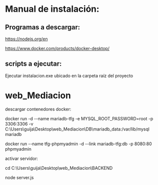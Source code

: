 # Manual de instalación:

## Programas a descargar:

https://nodejs.org/en

https://www.docker.com/products/docker-desktop/

## scripts a ejecutar:

Ejecutar instalacion.exe ubicado en la carpeta raíz del proyecto





# web_Mediacion

descargar contenedores docker:

docker run -d --name mariadb-tfg -e MYSQL_ROOT_PASSWORD=root -p 3306:3306 -v C:\Users\guija\Desktop\web_Mediacion\DB\mariadb_data:/var/lib/mysql mariadb

docker run --name tfg-phpmyadmin -d --link mariadb-tfg:db -p 8080:80 phpmyadmin

activar servidor:

cd C:\Users\guija\Desktop\web_Mediacion\BACKEND

node server.js
